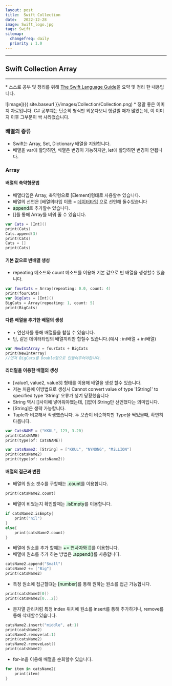 ```yaml
---
layout: post
title:  Swift Collection
date:   2022-12-28
image: Swift_logo.jpg
tags: Swift
sitemap:
  changefreq: daily
  priority : 1.0
---
```


---
## Swift Collection Array
---
\* 스스로 공부 및 정리를 위해 [The Swift Language Guide](https://jusung.gitbook.io/the-swift-language-guide/)을 요약 및 정리 한 내용입니다. 


![image]({{ site.baseurl }}/images/Collection/Collection.png)
\* 정말 좋은 이미지 자료입니다. C# 공부떄는 단순히 형식만 외운다보니 헷갈릴 때가 많았는데, 이 이미지 이후 그부분이 싹 사라졌습니다.

### 배열의 종류
   - Swift는 Array, Set, Dictionary 배열을 지원합니다.
   - 배열을 var에 할당하면, 배열은 변경이 가능하지만, let에 할당하면 변경이 안됩니다.

### Array
#### 배열의 축약형문법
   - 배열타입은 Array, 축약형으로 [Element]형태로 사용할수 있습니다.
   - 배열의 선언은 [배열의타입 이름 = [데이터타입]() 으로 선언해 둘수있습니다
   - <mark style='background-color: #dcffe4'>append</mark>로 추가할수 있습니다.
   - []를 통해 Array를 비워 줄 수 있습니다.

```swift
var Cats = [Int]()
print(Cats)
Cats.append(3)
print(Cats)
Cats = []
print(Cats)
```

#### 기본 값으로 빈배열 생성
   - repeating 메소드와 count 메소드를 이용해 기본 값으로 빈 배열을 생성할수 있습니다.

```swift
var fourCats = Array(repeating: 0.0, count: 4)
print(fourCats)
var BigCats = [Int]()
BigCats = Array(repeating: 1, count: 5)
print(BigCats)
```

#### 다른 배열을 추가한 배열의 생성
   - \+ 연산자를 통해 배열들을 합칠 수 있습니다.
   - 단, 같은 데이터타입의 배열끼리만 합칠수 있습니다.(예시 : int배열 + int배열)

```swift
var NewIntArray = fourCats + BigCats
print(NewIntArray)
//먼저 BigCats를 Double형으로 만들어주어야합니다. 
```

#### 리터럴을 이용한 배열의 생성
   - [value1, value2, value3] 형태를 이용해 배열을 생성 할수 있습니다.
   - 저는 처음에 이방법으로 생성시 Cannot convert value of type '[String]' to specified type 'String' 오류가 생겨 당황했습니다
   - String 역시 []사이에 넣어줘야했는데, []없이 String만 선언했다는 의미입니다.
   - [String]은 생략 가능합니다.
   - Tuple과 비교해서 작생했습니다. 두 모습이 비슷하지만 Type을 찍었을때, 확연히 다릅니다.

```swift
var CatsNAME = ("KKUL", 123, 3.20)
print(CatsNAME)
print(type(of: CatsNAME))

var catsName2: [String] = ["KKUL", "NYNONG", "MiLLION"]
print(catsName2)
print(type(of: catsName2))
``` 

#### 배열의 접근과 변환
   - 배열의 원소 갯수를 구할때는 <mark style='background-color: #dcffe4'>.count</mark>를 이용합니다.

```swift
print(catsName2.count)
```

   - 배열이 비었는지 확인할때는 <mark style='background-color: #dcffe4'>.isEmpty</mark>를 이용합니다.

```swift
if catsName2.isEmpty{
    print("nil")
}
else{
    print(catsName2.count)
}
```

   - 배열에 원소를 추가 할떄는 <mark style='background-color: #dcffe4'>+= 연사자와 []</mark>를 이용합니다.
   - 배열에 원소를 추가 하는 방법은 <mark style='background-color: #dcffe4'>.append()</mark>를 사용합니다.

```swift
catsName2.append("Small")
catsName2 += ["Big"]
print(catsName2)
```

   - 특정 원소에 접근할떄는 <mark style='background-color: #dcffe4'>[number]</mark>를 통해 원하는 원소를 접근 가능합니다.

```swift
print(catsName2[0])
print(catsName2[0...2])
```

   - 문자열 관리처럼 특정 index 위치에 원소를 insert를 통해 추가하거나, remove를 통해 삭제할수있습니다.

```swift
catsName2.insert("middle", at:1)
print(catsName2)
catsName2.remove(at:1)
print(catsName2)
catsName2.removeLast()
print(catsName2)
```

   - for-in을 이용해 배열을 순회할수 있습니다.

```swift
for item in catsName2{
    print(item)
}
```